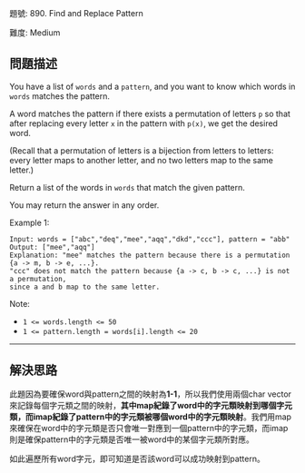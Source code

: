 題號: 890. Find and Replace Pattern

難度: Medium

## 問題描述
You have a list of `words` and a `pattern`, and you want to know which words in `words` matches the pattern.

A word matches the pattern if there exists a permutation of letters `p` so that after replacing every letter `x` in the pattern with `p(x)`, we get the desired word.

(Recall that a permutation of letters is a bijection from letters to letters: every letter maps to another letter, and no two letters map to the same letter.)

Return a list of the words in `words` that match the given pattern. 

You may return the answer in any order.

Example 1:

```
Input: words = ["abc","deq","mee","aqq","dkd","ccc"], pattern = "abb"
Output: ["mee","aqq"]
Explanation: "mee" matches the pattern because there is a permutation {a -> m, b -> e, ...}. 
"ccc" does not match the pattern because {a -> c, b -> c, ...} is not a permutation,
since a and b map to the same letter.
```

Note:
- `1 <= words.length <= 50`
- `1 <= pattern.length = words[i].length <= 20`

---
## 解決思路
此題因為要確保word與pattern之間的映射為**1-1**，所以我們使用兩個char vector來記錄每個字元類之間的映射，**其中map紀錄了word中的字元類映射到哪個字元類，而imap紀錄了pattern中的字元類被哪個word中的字元類映射**。我們用map來確保在word中的字元類是否只會唯一對應到一個pattern中的字元類，而imap則是確保pattern中的字元類是否唯一被word中的某個字元類所對應。

如此遍歷所有word字元，即可知道是否該word可以成功映射到pattern。
